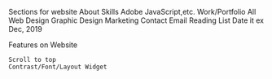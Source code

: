 Sections for website
    About
    Skills
        Adobe
        JavaScript,etc.
    Work/Portfolio
        All
        Web Design
        Graphic Design
        Marketing
    Contact
        Email
    Reading List
        Date it ex Dec, 2019

Features on Website

    Scroll to top
    Contrast/Font/Layout Widget



